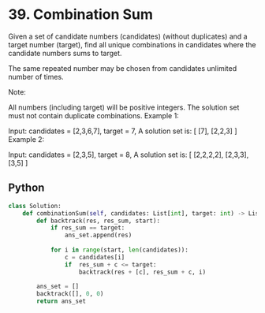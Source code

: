 # 39. Combination Sum

Given a set of candidate numbers (candidates) (without duplicates) and a target number (target), find all unique combinations in candidates where the candidate numbers sums to target.

The same repeated number may be chosen from candidates unlimited number of times.

Note:

All numbers (including target) will be positive integers.
The solution set must not contain duplicate combinations.
Example 1:

Input: candidates = [2,3,6,7], target = 7,
A solution set is:
[
  [7],
  [2,2,3]
]
Example 2:

Input: candidates = [2,3,5], target = 8,
A solution set is:
[
  [2,2,2,2],
  [2,3,3],
  [3,5]
]

## Python
``` python
class Solution:
    def combinationSum(self, candidates: List[int], target: int) -> List[List[int]]:
        def backtrack(res, res_sum, start):
            if res_sum == target:
                ans_set.append(res)
            
            for i in range(start, len(candidates)):
                c = candidates[i]
                if  res_sum + c <= target:
                    backtrack(res + [c], res_sum + c, i)
                    
        ans_set = []
        backtrack([], 0, 0)
        return ans_set
```

<!-- ## Java
``` java

``` -->
